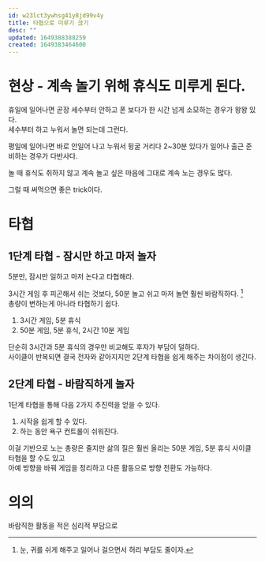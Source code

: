 ```yaml
---
id: w23lct3ywhsg41y8jd99v4y
title: 타협으로 미루기 끊기
desc: ""
updated: 1649388388259
created: 1649383464600
---
```


# 현상 - 계속 놀기 위해 휴식도 미루게 된다.

휴일에 일어나면 곧장 세수부터 안하고 폰 보다가 한 시간 넘게 소모하는 경우가 왕왕 있다.  
세수부터 하고 누워서 놀면 되는데 그런다.

평일에 일어나면 바로 안일어 나고 누워서 뒹굴 거리다 2~30분 있다가 일어나 출근 준비하는 경우가 다반사다.

놀 때 휴식도 취하지 않고 계속 놀고 싶은 마음에 그대로 계속 노는 경우도 많다.

그럴 때 써먹으면 좋은 trick이다.

# 타협

## 1단계 타협 - 잠시만 하고 마저 놀자

5분만, 잠시만 일하고 마저 논다고 타협해라.

3시간 게임 후 피곤해서 쉬는 것보다, 50분 놀고 쉬고 마저 놀면 훨씬 바람직하다. [^1]  
총량이 변하는게 아니라 타협하기 쉽다.

1. 3시간 게임, 5분 휴식
2. 50분 게임, 5분 휴식, 2시간 10분 게임

단순히 3시간과 5분 휴식의 경우만 비교해도 후자가 부담이 덜하다.  
사이클이 반복되면 결국 전자와 같아지지만 2단계 타협을 쉽게 해주는 차이점이 생긴다.

## 2단계 타협 - 바람직하게 놀자

1단계 타협을 통해 다음 2가지 추진력을 얻을 수 있다.

1. 시작을 쉽게 할 수 있다.
2. 하는 동안 욕구 컨트롤이 쉬워진다.

이걸 기반으로 노는 총량은 줄지만 삶의 질은 훨씬 올리는 50분 게임, 5분 휴식 사이클 타협을 할 수도 있고  
아예 방향을 바꿔 게임을 정리하고 다른 활동으로 방향 전환도 가능하다.

# 의의

바람직한 활동을 적은 심리적 부담으로

[^1]: 눈, 귀를 쉬게 해주고 일어나 걸으면서 허리 부담도 줄이자.

